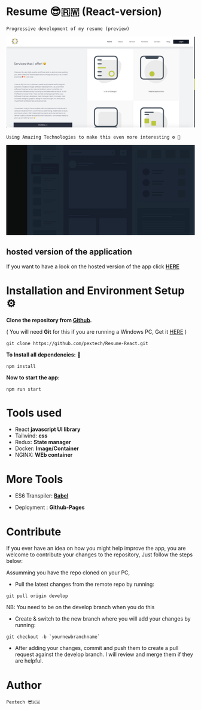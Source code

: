 # Resume 😎🇷🇼 (React-version)

```
Progressive development of my resume (preview)
```

![Design preview for the web app](./userInterface.png)

```
Using Amazing Technologies to make this even more interesting ⚙︎ 🔧
```

![Design preview for the web app](./src/images/background.svg)

<!-- ## How to get access to the Docker Container/Image

- Go on [Dockerhub](https://hub.docker.com/) website, if you don't have an account, you will be asked to create one

- The image is accessible via this link **[fronted-Image](https://hub.docker.com/layers/138860314/pextech/dutygenfront/frontend/images/sha256-dbaa46cc1fd2355645d2aa474457a61a339441964521a9fd8bb2f381177318d5?context=explore)**

- To run the image locally run the following command to pull the image  `docker push pextech/dutygenfront:frontend`

- to start the image run `docker run -it -p 8080:80 --name frontend pextech/dutygenfront:frontend` -->
## hosted version of the application

If you want to have a look on the hosted version of the app click **[HERE](https://pextech.github.io/Resume-React/)**


# Installation and Environment Setup ⚙︎ 

**Clone the repository from [Github](https://github.com/pextech/Resume-React.git).**

( You will need **Git** for this if you are running a Windows PC, Get it [HERE](https://git-scm.com/) )

```
git clone https://github.com/pextech/Resume-React.git
```

**To Install all dependencies:** 🔧

```
npm install
```


**Now to start the app:**

```
npm run start
```


# Tools used

- React **javascript UI library**
- Tailwind: **css**
- Redux: **State manager**
- Docker: **Image/Container**
- NGINX: **WEb container**

# More Tools

- ES6 Transpiler: **[Babel](babeljs.io)**
<!-- - Deployment: **[Heroku](https://www.heroku.com)** and **[Netlify](https://www.netlify.com/)** -->

- Deployment : **Github-Pages**
<!-- - link to the app: **[link](https://pextech.github.io/Front-end-dutygenerator/)** -->

# Contribute

If you ever have an idea on how you might help improve the app, you are welcome to contribute your changes to the repository, Just follow the steps below:

Assumming you have the repo cloned on your PC,

- Pull the latest changes from the remote repo by running:

```
git pull origin develop
```

NB: You need to be on the develop branch when you do this

- Create & switch to the new branch where you will add your changes by running:

```
git checkout -b `yournewbranchname`
```

- After adding your changes, commit and push them to create a pull request against the develop branch. I will review and merge them if they are helpful.


# Author 

` Pextech 😎🇷🇼 `

